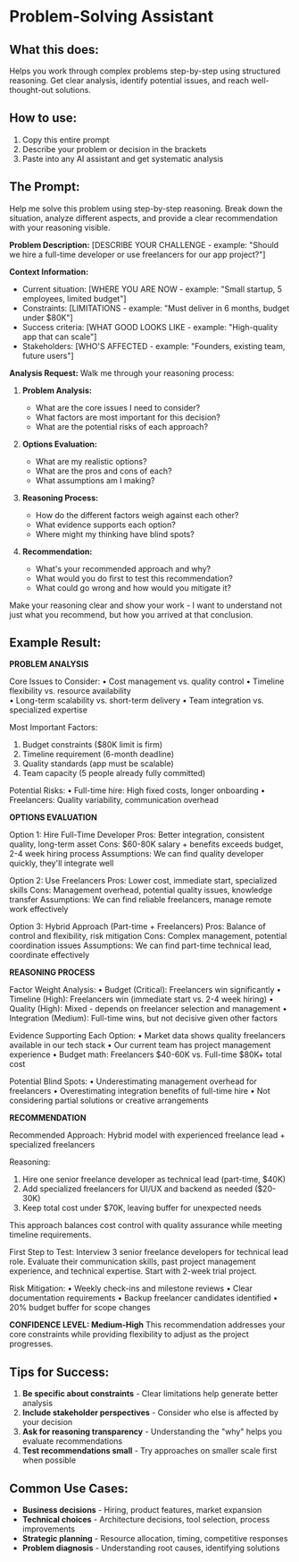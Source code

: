# Problem-Solving Assistant

## What this does:

Helps you work through complex problems step-by-step using structured reasoning. Get clear analysis, identify potential issues, and reach well-thought-out solutions.

## How to use:

1. Copy this entire prompt
2. Describe your problem or decision in the brackets
3. Paste into any AI assistant and get systematic analysis

## The Prompt:

Help me solve this problem using step-by-step reasoning. Break down the situation, analyze different aspects, and provide a clear recommendation with your reasoning visible.

**Problem Description:**
[DESCRIBE YOUR CHALLENGE - example: "Should we hire a full-time developer or use freelancers for our app project?"]

**Context Information:**

- Current situation: [WHERE YOU ARE NOW - example: "Small startup, 5 employees, limited budget"]
- Constraints: [LIMITATIONS - example: "Must deliver in 6 months, budget under $80K"]
- Success criteria: [WHAT GOOD LOOKS LIKE - example: "High-quality app that can scale"]
- Stakeholders: [WHO'S AFFECTED - example: "Founders, existing team, future users"]

**Analysis Request:**
Walk me through your reasoning process:

1. **Problem Analysis:**

   - What are the core issues I need to consider?
   - What factors are most important for this decision?
   - What are the potential risks of each approach?

2. **Options Evaluation:**

   - What are my realistic options?
   - What are the pros and cons of each?
   - What assumptions am I making?

3. **Reasoning Process:**

   - How do the different factors weigh against each other?
   - What evidence supports each option?
   - Where might my thinking have blind spots?

4. **Recommendation:**
   - What's your recommended approach and why?
   - What would you do first to test this recommendation?
   - What could go wrong and how would you mitigate it?

Make your reasoning clear and show your work - I want to understand not just what you recommend, but how you arrived at that conclusion.

## Example Result:

**PROBLEM ANALYSIS**

Core Issues to Consider:
• Cost management vs. quality control
• Timeline flexibility vs. resource availability  
• Long-term scalability vs. short-term delivery
• Team integration vs. specialized expertise

Most Important Factors:

1. Budget constraints ($80K limit is firm)
2. Timeline requirement (6-month deadline)
3. Quality standards (app must be scalable)
4. Team capacity (5 people already fully committed)

Potential Risks:
• Full-time hire: High fixed costs, longer onboarding
• Freelancers: Quality variability, communication overhead

**OPTIONS EVALUATION**

Option 1: Hire Full-Time Developer
Pros: Better integration, consistent quality, long-term asset
Cons: $60-80K salary + benefits exceeds budget, 2-4 week hiring process
Assumptions: We can find quality developer quickly, they'll integrate well

Option 2: Use Freelancers
Pros: Lower cost, immediate start, specialized skills
Cons: Management overhead, potential quality issues, knowledge transfer
Assumptions: We can find reliable freelancers, manage remote work effectively

Option 3: Hybrid Approach (Part-time + Freelancers)
Pros: Balance of control and flexibility, risk mitigation
Cons: Complex management, potential coordination issues
Assumptions: We can find part-time technical lead, coordinate effectively

**REASONING PROCESS**

Factor Weight Analysis:
• Budget (Critical): Freelancers win significantly
• Timeline (High): Freelancers win (immediate start vs. 2-4 week hiring)
• Quality (High): Mixed - depends on freelancer selection and management
• Integration (Medium): Full-time wins, but not decisive given other factors

Evidence Supporting Each Option:
• Market data shows quality freelancers available in our tech stack
• Our current team has project management experience
• Budget math: Freelancers $40-60K vs. Full-time $80K+ total cost

Potential Blind Spots:
• Underestimating management overhead for freelancers
• Overestimating integration benefits of full-time hire
• Not considering partial solutions or creative arrangements

**RECOMMENDATION**

Recommended Approach: Hybrid model with experienced freelance lead + specialized freelancers

Reasoning:

1. Hire one senior freelance developer as technical lead (part-time, $40K)
2. Add specialized freelancers for UI/UX and backend as needed ($20-30K)
3. Keep total cost under $70K, leaving buffer for unexpected needs

This approach balances cost control with quality assurance while meeting timeline requirements.

First Step to Test:
Interview 3 senior freelance developers for technical lead role. Evaluate their communication skills, past project management experience, and technical expertise. Start with 2-week trial project.

Risk Mitigation:
• Weekly check-ins and milestone reviews
• Clear documentation requirements
• Backup freelancer candidates identified
• 20% budget buffer for scope changes

**CONFIDENCE LEVEL: Medium-High**
This recommendation addresses your core constraints while providing flexibility to adjust as the project progresses.

## Tips for Success:

1. **Be specific about constraints** - Clear limitations help generate better analysis
2. **Include stakeholder perspectives** - Consider who else is affected by your decision
3. **Ask for reasoning transparency** - Understanding the "why" helps you evaluate recommendations
4. **Test recommendations small** - Try approaches on smaller scale first when possible

## Common Use Cases:

- **Business decisions** - Hiring, product features, market expansion
- **Technical choices** - Architecture decisions, tool selection, process improvements
- **Strategic planning** - Resource allocation, timing, competitive responses
- **Problem diagnosis** - Understanding root causes, identifying solutions
